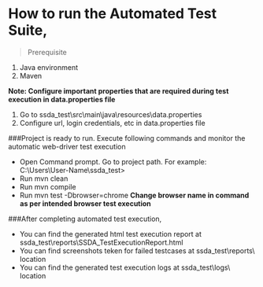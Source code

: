 # How to run the Automated Test Suite,

>Prerequisite
1. Java environment
2. Maven

**Note: Configure important properties that are required during test execution in data.properties file**
1. Go to ssda_test\src\main\java\resources\data.properties 
2. Configure url, login credentials, etc in data.properties file


###Project is ready to run. Execute following commands and monitor the automatic web-driver test execution
*	Open Command prompt. Go to project path. For example: C:\Users\User-Name\ssda_test>
*	Run mvn clean
*	Run mvn compile
*	Run mvn test -Dbrowser=chrome	 **Change browser name in command as per intended browser test execution**


###After completing automated test execution, 
*	You can find the generated html test execution report at ssda_test\reports\SSDA_TestExecutionReport.html
*	You can find screenshots teken for failed testcases at ssda_test\reports\ location
*	You can find the generated test execution logs at ssda_test\logs\ location

